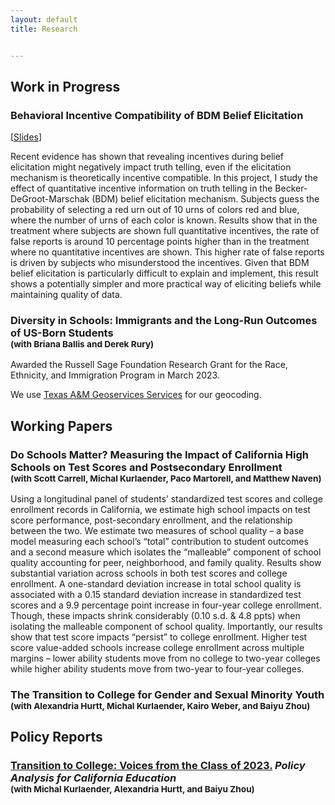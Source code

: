 ```yaml
---
layout: default
title: Research


---
```




## Work in Progress

### **Behavioral Incentive Compatibility of BDM Belief Elicitation**

[<ins><a href="https://chesun.github.io/assets/research/bdm_incentive_compatibility_esa.pdf" target="_blank">Slides</a></ins>]

Recent evidence has shown that revealing incentives during belief elicitation might negatively impact truth telling, even if the elicitation mechanism is theoretically incentive compatible. In this project, I study the effect of quantitative incentive information on truth telling in the Becker-DeGroot-Marschak (BDM) belief elicitation mechanism. Subjects guess the probability of selecting a red urn out of 10 urns of colors red and blue, where the number of urns of each color is known. Results show that in the treatment where subjects are shown full quantitative incentives, the rate of false reports is around 10 percentage points higher than in the treatment where no quantitative incentives are shown. This higher rate of false reports is driven by subjects who misunderstood the incentives. Given that BDM belief elicitation is particularly difficult to explain and implement, this result shows a potentially simpler and more practical way of eliciting beliefs while maintaining quality of data.


### **Diversity in Schools: Immigrants and the Long-Run Outcomes of US-Born Students** <br><sup>(with Briana Ballis and Derek Rury) </sup>

Awarded the Russell Sage Foundation Research Grant for the Race, Ethnicity, and Immigration Program in March 2023.

We use <a href="http://geoservices.tamu.edu">Texas A&M Geoservices Services</a> for our geocoding.


## Working Papers

### **Do Schools Matter? Measuring the Impact of California High Schools on Test Scores and Postsecondary Enrollment** <br><sup>(with Scott Carrell, Michal Kurlaender, Paco Martorell, and Matthew Naven)</sup>

Using a longitudinal panel of students’ standardized test scores and college enrollment records in California, we estimate high school impacts on test score performance, post-secondary enrollment, and the relationship between the two. We estimate two measures of school quality – a base model measuring each school’s “total” contribution to student outcomes and a second measure which isolates the “malleable” component of school quality accounting for peer, neighborhood, and family quality. Results show substantial variation across schools in both test scores and college enrollment. A one-standard deviation increase in total school quality is associated with a 0.15 standard deviation increase in standardized test scores and a 9.9 percentage point increase in four-year college enrollment. Though, these impacts shrink considerably (0.10 s.d. & 4.8 ppts) when isolating the malleable component of school quality. Importantly, our results show that test score impacts “persist” to college enrollment. Higher test score value-added schools increase college enrollment across multiple margins – lower ability students move from no college to two-year colleges while higher ability students move from two-year to four-year colleges.


### **The Transition to College for Gender and Sexual Minority Youth** <br> <sup>(with Alexandria Hurtt, Michal Kurlaender, Kairo Weber, and Baiyu Zhou)</sup>

## Policy Reports

### **<a href="https://edpolicyinca.org/publications/transition-college" target="blank">Transition to College: Voices from the Class of 2023.</a>** *Policy Analysis for California Education* <br><sup> (with Michal Kurlaender, Alexandria Hurtt, and Baiyu Zhou)</sup> 



